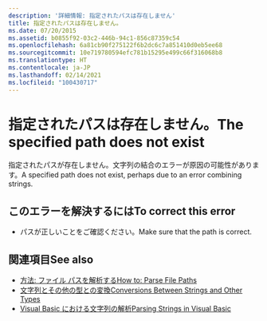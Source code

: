 ```yaml
---
description: '詳細情報: 指定されたパスは存在しません'
title: 指定されたパスは存在しません。
ms.date: 07/20/2015
ms.assetid: b0855f92-03c2-446b-94c1-856c87359c54
ms.openlocfilehash: 6a81cb90f275122f6b2dc6c7a851410d0eb5ee68
ms.sourcegitcommit: 10e719780594efc781b15295e499c66f316068b8
ms.translationtype: HT
ms.contentlocale: ja-JP
ms.lasthandoff: 02/14/2021
ms.locfileid: "100430717"
---
```

# <a name="the-specified-path-does-not-exist"></a><span data-ttu-id="336e4-103">指定されたパスは存在しません。</span><span class="sxs-lookup"><span data-stu-id="336e4-103">The specified path does not exist</span></span>

<span data-ttu-id="336e4-104">指定されたパスが存在しません。文字列の結合のエラーが原因の可能性があります。</span><span class="sxs-lookup"><span data-stu-id="336e4-104">A specified path does not exist, perhaps due to an error combining strings.</span></span>  
  
## <a name="to-correct-this-error"></a><span data-ttu-id="336e4-105">このエラーを解決するには</span><span class="sxs-lookup"><span data-stu-id="336e4-105">To correct this error</span></span>  
  
- <span data-ttu-id="336e4-106">パスが正しいことをご確認ください。</span><span class="sxs-lookup"><span data-stu-id="336e4-106">Make sure that the path is correct.</span></span>  
  
## <a name="see-also"></a><span data-ttu-id="336e4-107">関連項目</span><span class="sxs-lookup"><span data-stu-id="336e4-107">See also</span></span>

- [<span data-ttu-id="336e4-108">方法: ファイル パスを解析する</span><span class="sxs-lookup"><span data-stu-id="336e4-108">How to: Parse File Paths</span></span>](../developing-apps/programming/drives-directories-files/how-to-parse-file-paths.md)
- [<span data-ttu-id="336e4-109">文字列とその他の型との変換</span><span class="sxs-lookup"><span data-stu-id="336e4-109">Conversions Between Strings and Other Types</span></span>](../programming-guide/language-features/data-types/conversions-between-strings-and-other-types.md)
- <span data-ttu-id="336e4-110">[Visual Basic における文字列の解析](/previous-versions/visualstudio/visual-studio-2010/ms235224(v=vs.100))</span><span class="sxs-lookup"><span data-stu-id="336e4-110">[Parsing Strings in Visual Basic](/previous-versions/visualstudio/visual-studio-2010/ms235224(v=vs.100))</span></span>
